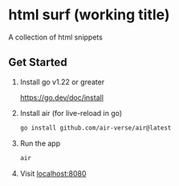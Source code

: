 # html surf (working title)

A collection of html snippets

## Get Started

1. Install go v1.22 or greater

   <https://go.dev/doc/install>

2. Install air (for live-reload in go)

   ```sh
   go install github.com/air-verse/air@latest
   ```

3. Run the app

   ```sh
   air
   ```

4. Visit <localhost:8080>
